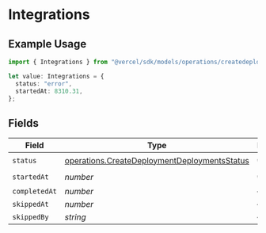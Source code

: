 # Integrations

## Example Usage

```typescript
import { Integrations } from "@vercel/sdk/models/operations/createdeployment.js";

let value: Integrations = {
  status: "error",
  startedAt: 8310.31,
};
```

## Fields

| Field                                                                                                        | Type                                                                                                         | Required                                                                                                     | Description                                                                                                  |
| ------------------------------------------------------------------------------------------------------------ | ------------------------------------------------------------------------------------------------------------ | ------------------------------------------------------------------------------------------------------------ | ------------------------------------------------------------------------------------------------------------ |
| `status`                                                                                                     | [operations.CreateDeploymentDeploymentsStatus](../../models/operations/createdeploymentdeploymentsstatus.md) | :heavy_check_mark:                                                                                           | N/A                                                                                                          |
| `startedAt`                                                                                                  | *number*                                                                                                     | :heavy_check_mark:                                                                                           | N/A                                                                                                          |
| `completedAt`                                                                                                | *number*                                                                                                     | :heavy_minus_sign:                                                                                           | N/A                                                                                                          |
| `skippedAt`                                                                                                  | *number*                                                                                                     | :heavy_minus_sign:                                                                                           | N/A                                                                                                          |
| `skippedBy`                                                                                                  | *string*                                                                                                     | :heavy_minus_sign:                                                                                           | N/A                                                                                                          |